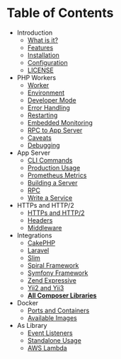 # Table of Contents
* Introduction
    * [What is it?](intro/about.md)
    * [Features](intro/features.md) 
    * [Installation](intro/install.md)
    * [Configuration](intro/config.md)
    * [LICENSE](license.md)
* PHP Workers
    * [Worker](php/worker.md)
    * [Environment](php/environment.md)
    * [Developer Mode](php/developer.md)
    * [Error Handling](php/error-handling.md)
    * [Restarting](php/restarting.md)
    * [Embedded Monitoring](php/limit.md)
    * [RPC to App Server](php/rpc.md)
    * [Caveats](php/caveats.md)
    * [Debugging](php/debugging.md) 
* App Server
    * [CLI Commands](beep-beep/cli.md)
    * [Production Usage](beep-beep/production.md)
    * [Prometheus Metrics](beep-beep/metrics.md)
    * [Building a Server](beep-beep/build.md)
    * [RPC](beep-beep/rpc.md)
    * [Write a Service](beep-beep/service.md)
* HTTPs and HTTP/2
    * [HTTPs and HTTP/2](http/https.md)
    * [Headers](http/headers.md)
    * [Middleware](http/middleware.md)
* Integrations
    * [CakePHP](integration/cake.md)
    * [Laravel](integration/laravel.md) 
    * [Slim](integration/slim.md)
    * [Spiral Framework](integration/spiral.md)
    * [Symfony Framework](integration/symfony.md)
    * [Zend Expressive](https://github.com/sergey-telpuk/roadrunner-zend-expressive-integration)
    * [Yii2 and Yii3](integration/yii.md)
    * [**All Composer Libraries**](https://packagist.org/packages/spiral/roadrunner/dependents) 
* Docker
    * [Ports and Containers](docker/ports.md)
    * [Available Images](docker/images.md)
* As Library
    * [Event Listeners](library/event-listeners.md)
    * [Standalone Usage](library/standalone-usage.md)
    * [AWS Lambda](library/aws-lambda.md) 
